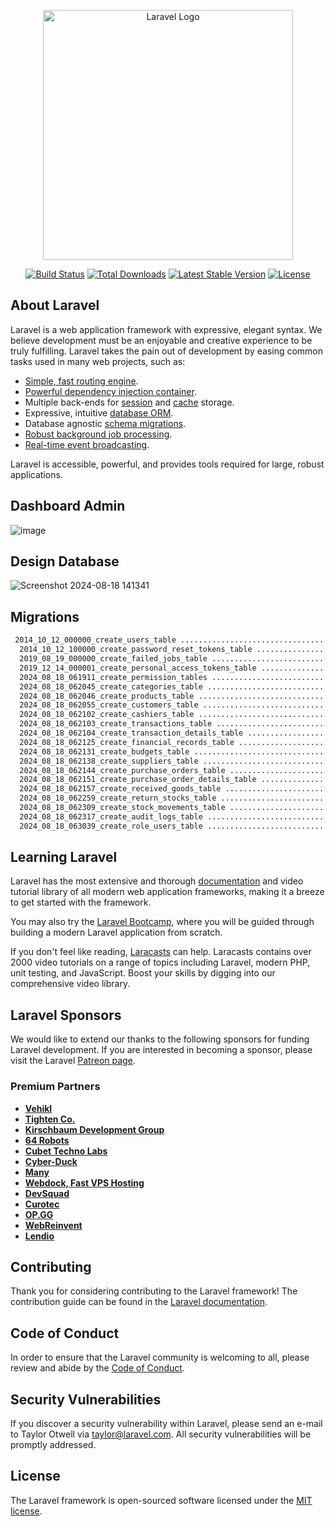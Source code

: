 <p align="center"><a href="https://laravel.com" target="_blank"><img src="https://raw.githubusercontent.com/laravel/art/master/logo-lockup/5%20SVG/2%20CMYK/1%20Full%20Color/laravel-logolockup-cmyk-red.svg" width="400" alt="Laravel Logo"></a></p>

<p align="center">
<a href="https://github.com/laravel/framework/actions"><img src="https://github.com/laravel/framework/workflows/tests/badge.svg" alt="Build Status"></a>
<a href="https://packagist.org/packages/laravel/framework"><img src="https://img.shields.io/packagist/dt/laravel/framework" alt="Total Downloads"></a>
<a href="https://packagist.org/packages/laravel/framework"><img src="https://img.shields.io/packagist/v/laravel/framework" alt="Latest Stable Version"></a>
<a href="https://packagist.org/packages/laravel/framework"><img src="https://img.shields.io/packagist/l/laravel/framework" alt="License"></a>
</p>

## About Laravel

Laravel is a web application framework with expressive, elegant syntax. We believe development must be an enjoyable and creative experience to be truly fulfilling. Laravel takes the pain out of development by easing common tasks used in many web projects, such as:

- [Simple, fast routing engine](https://laravel.com/docs/routing).
- [Powerful dependency injection container](https://laravel.com/docs/container).
- Multiple back-ends for [session](https://laravel.com/docs/session) and [cache](https://laravel.com/docs/cache) storage.
- Expressive, intuitive [database ORM](https://laravel.com/docs/eloquent).
- Database agnostic [schema migrations](https://laravel.com/docs/migrations).
- [Robust background job processing](https://laravel.com/docs/queues).
- [Real-time event broadcasting](https://laravel.com/docs/broadcasting).

Laravel is accessible, powerful, and provides tools required for large, robust applications.

## Dashboard Admin

![image](https://github.com/user-attachments/assets/214da81f-2351-4275-a1e2-cb6c57712e38)


## Design Database

![Screenshot 2024-08-18 141341](https://github.com/user-attachments/assets/fc9acfca-eb5e-40e6-869d-f9c706eb28a1)


## Migrations
```bash
 2014_10_12_000000_create_users_table ................................................................................................... 79ms DONE
  2014_10_12_100000_create_password_reset_tokens_table ................................................................................... 50ms DONE
  2019_08_19_000000_create_failed_jobs_table ............................................................................................ 134ms DONE
  2019_12_14_000001_create_personal_access_tokens_table ................................................................................. 167ms DONE
  2024_08_18_061911_create_permission_tables ............................................................................................ 780ms DONE
  2024_08_18_062045_create_categories_table .............................................................................................. 51ms DONE
  2024_08_18_062046_create_products_table ............................................................................................... 168ms DONE
  2024_08_18_062055_create_customers_table ............................................................................................... 34ms DONE
  2024_08_18_062102_create_cashiers_table ................................................................................................ 69ms DONE
  2024_08_18_062103_create_transactions_table ........................................................................................... 303ms DONE
  2024_08_18_062104_create_transaction_details_table .................................................................................... 310ms DONE
  2024_08_18_062125_create_financial_records_table ....................................................................................... 46ms DONE
  2024_08_18_062131_create_budgets_table ................................................................................................. 42ms DONE
  2024_08_18_062138_create_suppliers_table ............................................................................................... 48ms DONE
  2024_08_18_062144_create_purchase_orders_table ........................................................................................ 157ms DONE
  2024_08_18_062151_create_purchase_order_details_table ................................................................................. 286ms DONE
  2024_08_18_062157_create_received_goods_table ......................................................................................... 151ms DONE
  2024_08_18_062259_create_return_stocks_table .......................................................................................... 296ms DONE
  2024_08_18_062309_create_stock_movements_table ........................................................................................ 172ms DONE
  2024_08_18_062317_create_audit_logs_table ............................................................................................. 167ms DONE
  2024_08_18_063039_create_role_users_table ............................................................................................. 297ms DONE

```

## Learning Laravel

Laravel has the most extensive and thorough [documentation](https://laravel.com/docs) and video tutorial library of all modern web application frameworks, making it a breeze to get started with the framework.

You may also try the [Laravel Bootcamp](https://bootcamp.laravel.com), where you will be guided through building a modern Laravel application from scratch.

If you don't feel like reading, [Laracasts](https://laracasts.com) can help. Laracasts contains over 2000 video tutorials on a range of topics including Laravel, modern PHP, unit testing, and JavaScript. Boost your skills by digging into our comprehensive video library.

## Laravel Sponsors

We would like to extend our thanks to the following sponsors for funding Laravel development. If you are interested in becoming a sponsor, please visit the Laravel [Patreon page](https://patreon.com/taylorotwell).

### Premium Partners

- **[Vehikl](https://vehikl.com/)**
- **[Tighten Co.](https://tighten.co)**
- **[Kirschbaum Development Group](https://kirschbaumdevelopment.com)**
- **[64 Robots](https://64robots.com)**
- **[Cubet Techno Labs](https://cubettech.com)**
- **[Cyber-Duck](https://cyber-duck.co.uk)**
- **[Many](https://www.many.co.uk)**
- **[Webdock, Fast VPS Hosting](https://www.webdock.io/en)**
- **[DevSquad](https://devsquad.com)**
- **[Curotec](https://www.curotec.com/services/technologies/laravel/)**
- **[OP.GG](https://op.gg)**
- **[WebReinvent](https://webreinvent.com/?utm_source=laravel&utm_medium=github&utm_campaign=patreon-sponsors)**
- **[Lendio](https://lendio.com)**

## Contributing

Thank you for considering contributing to the Laravel framework! The contribution guide can be found in the [Laravel documentation](https://laravel.com/docs/contributions).

## Code of Conduct

In order to ensure that the Laravel community is welcoming to all, please review and abide by the [Code of Conduct](https://laravel.com/docs/contributions#code-of-conduct).

## Security Vulnerabilities

If you discover a security vulnerability within Laravel, please send an e-mail to Taylor Otwell via [taylor@laravel.com](mailto:taylor@laravel.com). All security vulnerabilities will be promptly addressed.

## License

The Laravel framework is open-sourced software licensed under the [MIT license](https://opensource.org/licenses/MIT).
